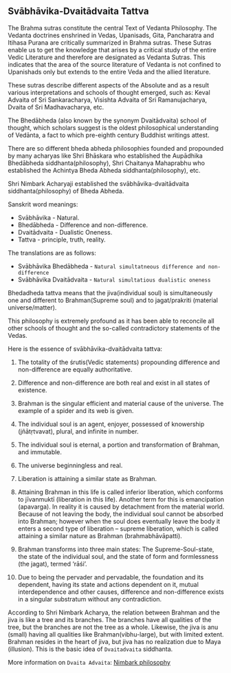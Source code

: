 ## Svābhāvika-Dvaitādvaita Tattva

The Brahma sutras constitute the central Text of Vedanta Philosophy. The Vedanta doctrines enshrined in Vedas, Upanisads, Gita, Pancharatra and Itihasa Purana are critically summarized in Brahma sutras. These Sutras enable us to get the knowledge that arises by a critical study of the entire Vedic Literature and therefore are designated as Vedanta Sutras. This indicates that the area of the source literature of Vedanta is not confined to Upanishads only but extends to the entire Veda and the allied literature.

These sutras describe different aspects of the Absolute and as a result various interpretations and schools of thought emerged, such as: Keval Advaita of Sri Sankaracharya, Visishta Advaita of Sri Ramanujacharya, Dvaita of Sri Madhavacharya, etc.

The Bhedābheda (also known by the synonym Dvaitādvaita) school of thought, which scholars suggest is the oldest philosophical understanding of Vedānta, a fact to which pre-eighth century Buddhist writings attest.

There are so different bheda abheda philosophies founded and propounded by many acharyas like Shri Bhāskara who established the Aupādhika Bhedābheda siddhanta(philosophy), Shri Chaitanya Mahaprabhu who established the Achintya Bheda Abheda siddhanta(philosophy), etc.

Shri Nimbark Acharyaji established the svābhāvika-dvaitādvaita siddhanta(philosophy) of Bheda Abheda. 

Sanskrit word meanings:

- Svābhāvika -  Natural.
- Bhedābheda - Difference and non-difference.
- Dvaitādvaita - Dualistic Oneness.
- Tattva - principle, truth, reality.

The translations are as follows:
- Svābhāvika Bhedābheda - `Natural simultatneous difference and non-difference` 
- Svābhāvika Dvaitādvaita - `Natural simultatious dualistic oneness`


Bhedadheda tattva means that the jiva(individual soul) is simultaneously one and different to Brahman(Supreme soul) and to jagat/prakriti (material universe/matter).

This philosophy is extremely profound as it has been able to reconcile all other schools of thought and the so-called contradictory statements of the Vedas. 

Here is the essence of svābhāvika-dvaitādvaita tattva:

1. The totality of the śrutis(Vedic statements) propounding difference and non-difference are equally authoritative.

2. Difference and non-difference are both real and exist in all states of existence.

3. Brahman is the singular efficient and material cause of the universe. The example of a spider and its web is given.

4. The individual soul is an agent, enjoyer, possessed of knowership (jñātṛtvavat), plural, and infinite in number.

5. The individual soul is eternal, a portion and transformation of Brahman, and immutable.

6. The universe beginningless and real.

7. Liberation is attaining a similar state as Brahman.

8. Attaining Brahman in this life is called inferior liberation, which conforms to jīvanmuktī (liberation in this life). Another term for this is emancipation (apavarga). In reality it is caused by detachment from the material world. Because of not leaving the body, the individual soul cannot be absorbed into Brahman; however when the soul does eventually leave the body it enters a second type of liberation – supreme liberation, which is called attaining a similar nature as Brahman (brahmabhāvāpatti).

9. Brahman transforms into three main states: The Supreme-Soul-state, the state of the individual soul, and the state of form and formlessness (the jagat), termed ‘rāśi’.

10. Due to being the pervader and pervadable, the foundation and its dependent, having its state and actions dependent on it, mutual interdependence and other causes, difference and non-difference exists in a singular substratum without any contradiction.

According to Shri Nimbark Acharya, the relation between Brahman and the jiva is like a tree and its branches. The branches have all qualities of the tree, but the branches are not the tree as a whole. Likewise, the jiva is anu (small) having all qualities like Brahman(vibhu-large), but with limited extent. Brahman resides in the heart of jiva, but jiva has no realization due to Maya (illusion). This is the basic idea of `Dvaitadvaita` siddhanta.

More information on `Dvaita Advaita`: [Nimbark philosophy](http://shrijagatgurunimbarkacharyapeeth.org/index_files/philosophy.htm)
